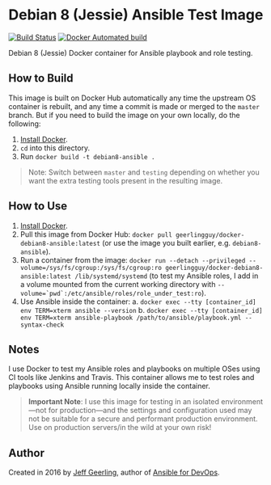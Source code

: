 # Debian 8 (Jessie) Ansible Test Image

[![Build Status](https://travis-ci.org/geerlingguy/docker-debian8-ansible.svg?branch=master)](https://travis-ci.org/geerlingguy/docker-debian8-ansible) [![Docker Automated build](https://img.shields.io/docker/automated/geerlingguy/docker-debian8-ansible.svg?maxAge=2592000)](https://hub.docker.com/r/geerlingguy/docker-debian8-ansible/)

Debian 8 (Jessie) Docker container for Ansible playbook and role testing.

## How to Build

This image is built on Docker Hub automatically any time the upstream OS container is rebuilt, and any time a commit is made or merged to the `master` branch. But if you need to build the image on your own locally, do the following:

  1. [Install Docker](https://docs.docker.com/engine/installation/).
  2. `cd` into this directory.
  3. Run `docker build -t debian8-ansible .`

> Note: Switch between `master` and `testing` depending on whether you want the extra testing tools present in the resulting image.

## How to Use

  1. [Install Docker](https://docs.docker.com/engine/installation/).
  2. Pull this image from Docker Hub: `docker pull geerlingguy/docker-debian8-ansible:latest` (or use the image you built earlier, e.g. `debian8-ansible`).
  3. Run a container from the image: `docker run --detach --privileged --volume=/sys/fs/cgroup:/sys/fs/cgroup:ro geerlingguy/docker-debian8-ansible:latest /lib/systemd/systemd` (to test my Ansible roles, I add in a volume mounted from the current working directory with ``--volume=`pwd`:/etc/ansible/roles/role_under_test:ro``).
  4. Use Ansible inside the container:
    a. `docker exec --tty [container_id] env TERM=xterm ansible --version`
    b. `docker exec --tty [container_id] env TERM=xterm ansible-playbook /path/to/ansible/playbook.yml --syntax-check`

## Notes

I use Docker to test my Ansible roles and playbooks on multiple OSes using CI tools like Jenkins and Travis. This container allows me to test roles and playbooks using Ansible running locally inside the container.

> **Important Note**: I use this image for testing in an isolated environment—not for production—and the settings and configuration used may not be suitable for a secure and performant production environment. Use on production servers/in the wild at your own risk!

## Author

Created in 2016 by [Jeff Geerling](https://www.jeffgeerling.com/), author of [Ansible for DevOps](https://www.ansiblefordevops.com/).
